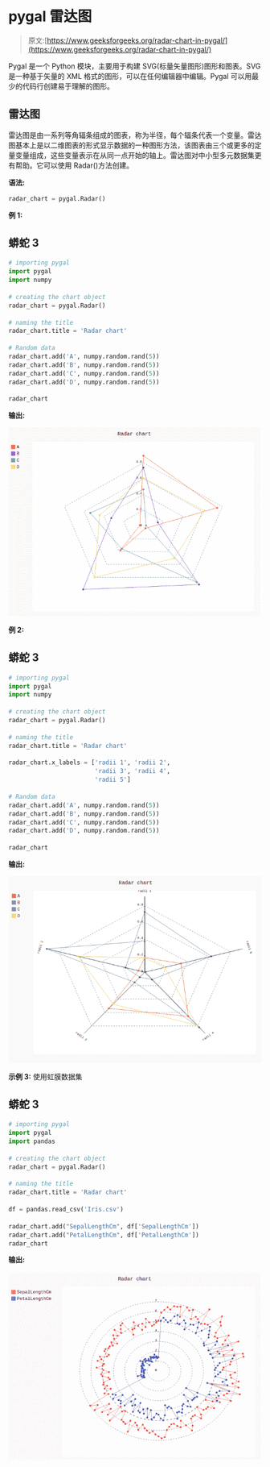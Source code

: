 # pygal 雷达图

> 原文:[https://www.geeksforgeeks.org/radar-chart-in-pygal/](https://www.geeksforgeeks.org/radar-chart-in-pygal/)

Pygal 是一个 Python 模块，主要用于构建 SVG(标量矢量图形)图形和图表。SVG 是一种基于矢量的 XML 格式的图形，可以在任何编辑器中编辑。Pygal 可以用最少的代码行创建易于理解的图形。

## 雷达图

雷达图是由一系列等角辐条组成的图表，称为半径，每个辐条代表一个变量。雷达图基本上是以二维图表的形式显示数据的一种图形方法，该图表由三个或更多的定量变量组成，这些变量表示在从同一点开始的轴上。雷达图对中小型多元数据集更有帮助。它可以使用 Radar()方法创建。

**语法:**

```py
radar_chart = pygal.Radar()

```

**例 1:**

## 蟒蛇 3

```py
# importing pygal
import pygal
import numpy

# creating the chart object
radar_chart = pygal.Radar()

# naming the title
radar_chart.title = 'Radar chart'

# Random data
radar_chart.add('A', numpy.random.rand(5))
radar_chart.add('B', numpy.random.rand(5))
radar_chart.add('C', numpy.random.rand(5))
radar_chart.add('D', numpy.random.rand(5))

radar_chart
```

**输出:**

![](img/ac10a3e3a121ebe4badffe51b98d275e.png)

**例 2:**

## 蟒蛇 3

```py
# importing pygal
import pygal
import numpy

# creating the chart object
radar_chart = pygal.Radar()

# naming the title
radar_chart.title = 'Radar chart'

radar_chart.x_labels = ['radii 1', 'radii 2',
                        'radii 3', 'radii 4',
                        'radii 5']

# Random data
radar_chart.add('A', numpy.random.rand(5))
radar_chart.add('B', numpy.random.rand(5))
radar_chart.add('C', numpy.random.rand(5))
radar_chart.add('D', numpy.random.rand(5))

radar_chart
```

**输出:**

![](img/9f3c2eaf73e2e2dfb2b82fac0af52279.png)

**示例 3:** 使用虹膜数据集

## 蟒蛇 3

```py
# importing pygal
import pygal
import pandas

# creating the chart object
radar_chart = pygal.Radar()

# naming the title
radar_chart.title = 'Radar chart'

df = pandas.read_csv('Iris.csv')

radar_chart.add("SepalLengthCm", df['SepalLengthCm'])
radar_chart.add("PetalLengthCm", df['PetalLengthCm'])
radar_chart
```

**输出:**

![](img/8bce31a41496f9d051455dfa162bc582.png)